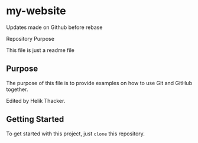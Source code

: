 # my-website

Updates made on Github before rebase

Repository Purpose

This file is just a readme file

## Purpose

The purpose of this file is to provide examples on how to use Git and GitHub together.

Edited by Helik Thacker.

## Getting Started

To get started with this project, just `clone` this repository.
